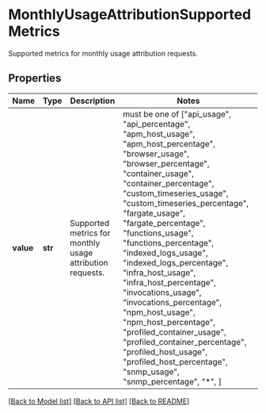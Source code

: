 # MonthlyUsageAttributionSupportedMetrics

Supported metrics for monthly usage attribution requests.

## Properties

| Name      | Type    | Description                                               | Notes                                                                                                                                                                                                                                                                                                                                                                                                                                                                                                                                                                                                                                                                |
| --------- | ------- | --------------------------------------------------------- | -------------------------------------------------------------------------------------------------------------------------------------------------------------------------------------------------------------------------------------------------------------------------------------------------------------------------------------------------------------------------------------------------------------------------------------------------------------------------------------------------------------------------------------------------------------------------------------------------------------------------------------------------------------------- |
| **value** | **str** | Supported metrics for monthly usage attribution requests. | must be one of ["api_usage", "api_percentage", "apm_host_usage", "apm_host_percentage", "browser_usage", "browser_percentage", "container_usage", "container_percentage", "custom_timeseries_usage", "custom_timeseries_percentage", "fargate_usage", "fargate_percentage", "functions_usage", "functions_percentage", "indexed_logs_usage", "indexed_logs_percentage", "infra_host_usage", "infra_host_percentage", "invocations_usage", "invocations_percentage", "npm_host_usage", "npm_host_percentage", "profiled_container_usage", "profiled_container_percentage", "profiled_host_usage", "profiled_host_percentage", "snmp_usage", "snmp_percentage", "*", ] |

[[Back to Model list]](README.md#documentation-for-models) [[Back to API list]](README.md#documentation-for-api-endpoints) [[Back to README]](README.md)
